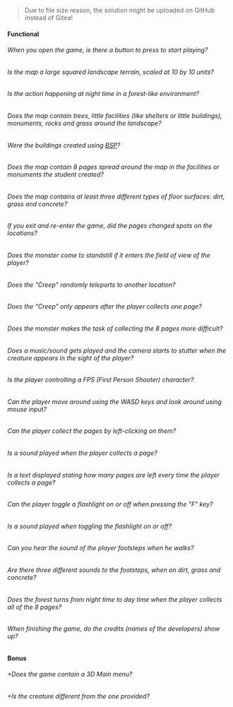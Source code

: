 > Due to file size reason, the solution might be uploaded on GitHub instead of Gitea!

#### Functional

###### When you open the game, is there a button to press to start playing?

###### Is the map a large squared landscape terrain, scaled at 10 by 10 units?

###### Is the action happening at night time in a forest-like environment?

###### Does the map contain trees, little facilities (like shelters or little buildings), monuments, rocks and grass around the landscape?

###### Were the buildings created using [BSP](https://www.worldofleveldesign.com/categories/ue4/bsp-01-what-is-bsp.php)?

###### Does the map contain 8 pages spread around the map in the facilities or monuments the student created?

###### Does the map contains at least three different types of floor surfaces: dirt, grass and concrete?

###### If you exit and re-enter the game, did the pages changed spots on the locations?

###### Does the monster come to standstill if it enters the field of view of the player?

###### Does the "Creep" randomly teleports to another location?

###### Does the "Creep" only appears after the player collects one page?

###### Does the monster makes the task of collecting the 8 pages more difficult?

###### Does a music/sound gets played and the camera starts to stutter when the creature appears in the sight of the player?

###### Is the player controlling a FPS (First Person Shooter) character?

###### Can the player move around using the WASD keys and look around using mouse input?

###### Can the player collect the pages by left-clicking on them?

###### Is a sound played when the player collects a page?

###### Is a text displayed stating how many pages are left every time the player collects a page?

###### Can the player toggle a flashlight on or off when pressing the "F" key?

###### Is a sound played when toggling the flashlight on or off?

###### Can you hear the sound of the player footsteps when he walks?

###### Are there three different sounds to the footsteps, when on dirt, grass and concrete?

###### Does the forest turns from night time to day time when the player collects all of the 8 pages?

###### When finishing the game, do the credits (names of the developers) show up?

#### Bonus

###### +Does the game contain a 3D Main menu?

###### +Is the creature different from the one provided?
